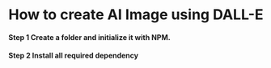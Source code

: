 # How to create AI Image using DALL-E

#### Step 1 Create a folder and initialize it with NPM.

#### Step 2 Install all required dependency
